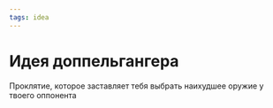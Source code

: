 ```yaml
---
tags: idea
---
```


# Идея доппельгангера

Проклятие, которое заставляет тебя выбрать наихудшее оружие у твоего оппонента
